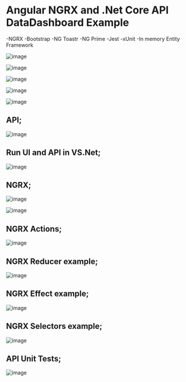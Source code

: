 # Angular NGRX and .Net Core API DataDashboard Example
-NGRX
-Bootstrap
-NG Toastr
-NG Prime
-Jest
-xUnit
-In memory Entity Framework

![image](https://github.com/user-attachments/assets/560f68c0-7b66-414a-ad75-0db2f1d452be)

![image](https://github.com/user-attachments/assets/b79fac9d-98d8-4665-ab27-2096720ad6b5)

![image](https://github.com/user-attachments/assets/37f2a4f6-6d97-4251-b6c9-143f1e1e9800)

![image](https://github.com/user-attachments/assets/2d1a9f9a-3819-4fa7-b12b-bed8796d2806)

![image](https://github.com/user-attachments/assets/db0856c5-3a06-4ab8-bfc8-1a4b7f9e7eb7)

## API;
![image](https://github.com/user-attachments/assets/6e47884f-209b-456a-ab05-e85ac98578b6)

## Run UI and API in VS.Net;
![image](https://github.com/user-attachments/assets/6903042d-9562-4999-8a76-1278f184e49d)

## NGRX;
![image](https://github.com/user-attachments/assets/3c40848f-284f-4c3c-b6d4-c5dd5f7a9563)

![image](https://github.com/user-attachments/assets/2975bf3b-a437-4968-af37-f5e9fcb423a8)

## NGRX Actions;
![image](https://github.com/user-attachments/assets/8639845c-ee2d-4a2d-ad71-b93df1f8b6e0)

## NGRX Reducer example;
![image](https://github.com/user-attachments/assets/8e10abd2-0c00-4b97-a970-cbeeb8f866b7)

## NGRX Effect example;
![image](https://github.com/user-attachments/assets/5f0ff94e-5f73-4cfb-b404-c5b83fbd3d7e)

## NGRX Selectors example;
![image](https://github.com/user-attachments/assets/bf7673e8-b042-4c1c-b48f-9172c2fcff0c)

## API Unit Tests;
![image](https://github.com/user-attachments/assets/c69a3ae9-2f82-4fa1-b7be-09af627e0923)


